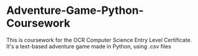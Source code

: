 # Adventure-Game-Python-Coursework
This is coursework for the OCR Computer Science Entry Level Certificate. It's a text-based adventure game made in Python, using .csv files

